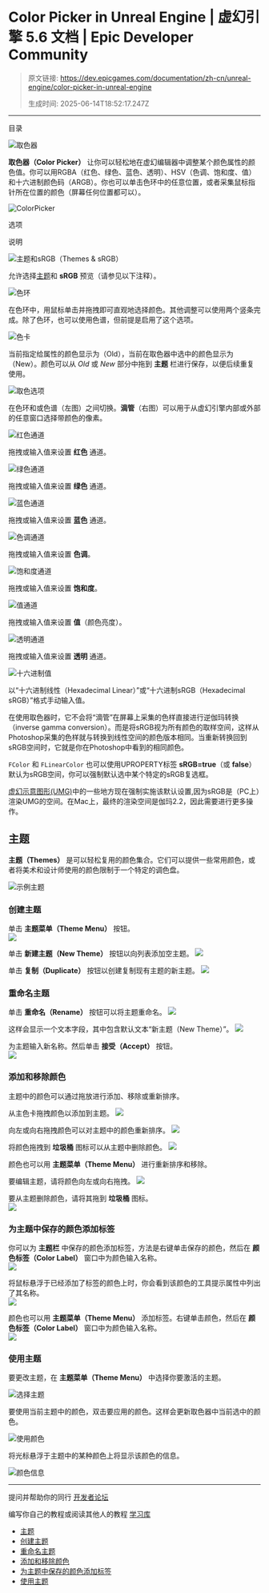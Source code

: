 # Color Picker in Unreal Engine | 虚幻引擎 5.6 文档 | Epic Developer Community

> 原文链接: https://dev.epicgames.com/documentation/zh-cn/unreal-engine/color-picker-in-unreal-engine
> 
> 生成时间: 2025-06-14T18:52:17.247Z

---

目录

![取色器](https://dev.epicgames.com/community/api/documentation/image/7aed100a-3d08-4e48-87e0-7feb3f9fd620?resizing_type=fill&width=1920&height=335)

**取色器（Color Picker）** 让你可以轻松地在虚幻编辑器中调整某个颜色属性的颜色值。你可以用RGBA（红色、绿色、蓝色、透明）、HSV（色调、饱和度、值）和十六进制颜色码（ARGB）。你也可以单击色环中的任意位置，或者采集鼠标指针所在位置的颜色（屏幕任何位置都可以）。

![ColorPicker](https://d1iv7db44yhgxn.cloudfront.net/documentation/images/0b571a45-b4c8-49c2-881c-b4e9d1b5c1ec/colorpicker.png)

选项

说明

![主题和sRGB（Themes & sRGB）](https://d1iv7db44yhgxn.cloudfront.net/documentation/images/70f56692-9860-4141-8d67-50aecc17ecdc/themesrgb.png)

允许选择[主题](/documentation/zh-cn/unreal-engine/color-picker-in-unreal-engine#%E4%B8%BB%E9%A2%98)和 **sRGB** 预览（请参见以下注释）。

![色环](https://d1iv7db44yhgxn.cloudfront.net/documentation/images/3c1bec4e-5372-49f1-8d77-0353564ad7d0/colorwheel.png)

在色环中，用鼠标单击并拖拽即可直观地选择颜色。其他调整可以使用两个竖条完成。除了色环，也可以使用色谱，但前提是启用了这个选项。

![色卡](https://d1iv7db44yhgxn.cloudfront.net/documentation/images/b3675450-9043-4b04-9454-7c3c7e3cd285/colorswatches.png)

当前指定给属性的颜色显示为（Old），当前在取色器中选中的颜色显示为（New）。颜色可以从 *Old* 或 *New* 部分中拖到 **主题** 栏进行保存，以便后续重复使用。

![取色选项](https://d1iv7db44yhgxn.cloudfront.net/documentation/images/9ef44495-1164-424e-896e-470442a1a9b0/coloroptions.png)

在色环和或色谱（左图）之间切换。**滴管**（右图）可以用于从虚幻引擎内部或外部的任意窗口选择带颜色的像素。

![红色通道](https://d1iv7db44yhgxn.cloudfront.net/documentation/images/e8b5be52-60d9-4c82-8e2b-5439a462971a/redchannel.png)

拖拽或输入值来设置 **红色** 通道。

![绿色通道](https://d1iv7db44yhgxn.cloudfront.net/documentation/images/0fff6c27-63ee-468d-9bc6-ef14fc963348/greenchannel.png)

拖拽或输入值来设置 **绿色** 通道。

![蓝色通道](https://d1iv7db44yhgxn.cloudfront.net/documentation/images/348f2306-609f-4a1f-bf7c-c36a95714639/bluechannel.png)

拖拽或输入值来设置 **蓝色** 通道。

![色调通道](https://d1iv7db44yhgxn.cloudfront.net/documentation/images/190c05cf-cfd9-45e1-bdb5-4469d3766b4d/huechannel.png)

拖拽或输入值来设置 **色调**。

![饱和度通道](https://d1iv7db44yhgxn.cloudfront.net/documentation/images/f8bd30dc-f108-41c0-91e3-74b8c1eac657/saturationchannel.png)

拖拽或输入值来设置 **饱和度**。

![值通道](https://d1iv7db44yhgxn.cloudfront.net/documentation/images/436d95f1-113c-48a0-bedf-c64e3db426fe/valuechannel.png)

拖拽或输入值来设置 **值**（颜色亮度）。

![透明通道](https://d1iv7db44yhgxn.cloudfront.net/documentation/images/d72813d8-007e-45fd-92b7-a328cc432fba/alphachannel.png)

拖拽或输入值来设置 **透明** 通道。

![十六进制值](https://d1iv7db44yhgxn.cloudfront.net/documentation/images/af82487a-335d-47f5-8f6a-3d8e3ab593b5/hexvalues.png)

以“十六进制线性（Hexadecimal Linear）”或“十六进制sRGB（Hexadecimal sRGB）”格式手动输入值。

在使用取色器时，它不会将“滴管”在屏幕上采集的色样直接进行逆伽玛转换（inverse gamma conversion）。而是将sRGB视为所有颜色的取样空间，这样从Photoshop采集的色样就与转换到线性空间的颜色版本相同。当重新转换回到sRGB空间时，它就是你在Photoshop中看到的相同颜色。

`FColor` 和 `FLinearColor` 也可以使用UPROPERTY标签 **sRGB=true**（或 **false**）默认为sRGB空间，你可以强制默认选中某个特定的sRGB复选框。

[虚幻示意图形(UMG)](/documentation/zh-cn/unreal-engine/creating-user-interfaces-with-umg-and-slate-in-unreal-engine)中的一些地方现在强制实施该默认设置,因为sRGB是（PC上）渲染UMG的空间。在Mac上，最终的渲染空间是伽玛2.2，因此需要进行更多操作。

## 主题

**主题（Themes）** 是可以轻松复用的颜色集合。它们可以提供一些常用颜色，或者将美术和设计师使用的颜色限制于一个特定的调色盘。

![示例主题](https://d1iv7db44yhgxn.cloudfront.net/documentation/images/242ea3ea-d332-4cfe-8ca0-b3da182046c1/theme_spring.png)

### 创建主题

单击 **主题菜单（Theme Menu）** 按钮。  
![](https://d1iv7db44yhgxn.cloudfront.net/documentation/images/6987a427-3242-4146-9510-795763291f64/thememenubutton.png)

单击 **新建主题（New Theme）** 按钮以向列表添加空主题。 ![](https://d1iv7db44yhgxn.cloudfront.net/documentation/images/3ed4eb1a-4efa-4490-9a28-1bf4b3683bda/newtheme_2.png)

单击 **复制（Duplicate）** 按钮以创建复制现有主题的新主题。 ![](https://d1iv7db44yhgxn.cloudfront.net/documentation/images/c0840eeb-1d5c-4342-944d-fb242853ce10/theme_duplicate.png)

### 重命名主题

单击 **重命名（Rename）** 按钮可以将主题重命名。 ![](https://d1iv7db44yhgxn.cloudfront.net/documentation/images/699f5e06-d8b5-444b-979a-fc2f36c4da7f/theme_rename.png)

这样会显示一个文本字段，其中包含默认文本“新主题（New Theme）”。 ![](https://d1iv7db44yhgxn.cloudfront.net/documentation/images/1b6fe225-ac37-4b0c-afb4-8aa4e44f1204/theme_rename_editbox.png)

为主题输入新名称。然后单击 **接受（Accept）** 按钮。  
![](https://d1iv7db44yhgxn.cloudfront.net/documentation/images/b7476f42-724a-419f-9e58-b5f9229b07d3/theme_rename_newname.png)

### 添加和移除颜色

主题中的颜色可以通过拖放进行添加、移除或重新排序。

从主色卡拖拽颜色以添加到主题。 ![](https://d1iv7db44yhgxn.cloudfront.net/documentation/images/e3ce625a-56a1-40e6-ab25-488ef53204e6/theme_add_color.png)

向左或向右拖拽颜色可以对主题中的颜色重新排序。 ![](https://d1iv7db44yhgxn.cloudfront.net/documentation/images/68ae62d3-d551-4007-b1a6-df531fbb9276/theme_edit.png)

将颜色拖拽到 **垃圾桶** 图标可以从主题中删除颜色。 ![](https://d1iv7db44yhgxn.cloudfront.net/documentation/images/5760b6ef-a3d2-40e2-bd1a-b04654e3d433/theme_edit_color_delete.png)

颜色也可以用 **主题菜单（Theme Menu）** 进行重新排序和移除。

要编辑主题，请将颜色向左或向右拖拽。 ![](https://d1iv7db44yhgxn.cloudfront.net/documentation/images/98c4c381-a72d-4d9e-835f-087c55cd3855/theme_menu_edit.png)

要从主题删除颜色，请将其拖到 **垃圾桶** 图标。  
![](https://d1iv7db44yhgxn.cloudfront.net/documentation/images/6736fea6-0005-4a7b-b21e-2639b30bbf11/theme_menu_delete.png)

### 为主题中保存的颜色添加标签

你可以为 **主题栏** 中保存的颜色添加标签，方法是右键单击保存的颜色，然后在 **颜色标签（Color Label）** 窗口中为颜色输入名称。  
![](https://d1iv7db44yhgxn.cloudfront.net/documentation/images/bedb76c8-3018-4694-b961-ea2e7d8fadb5/colorlabel-2.png)

将鼠标悬浮于已经添加了标签的颜色上时，你会看到该颜色的工具提示属性中列出了其名称。  
![](https://d1iv7db44yhgxn.cloudfront.net/documentation/images/543a8d30-9464-4179-859e-2cb667ba4ae3/colorlabel-3.png)

颜色也可以用 **主题菜单（Theme Menu）** 添加标签。右键单击颜色，然后在 **颜色标签（Color Label）** 窗口中为颜色输入名称。  
![](https://d1iv7db44yhgxn.cloudfront.net/documentation/images/87630f8c-7830-42f5-bc23-a54a5092c28c/colorlabel-4.png)

### 使用主题

要更改主题，在 **主题菜单（Theme Menu）** 中选择你要激活的主题。

![选择主题](https://d1iv7db44yhgxn.cloudfront.net/documentation/images/9b1347f1-bc80-40aa-8e3d-c28e4710e67e/theme_select.png)

要使用当前主题中的颜色，双击要应用的颜色。这样会更新取色器中当前选中的颜色。

![使用颜色](https://d1iv7db44yhgxn.cloudfront.net/documentation/images/45fd293d-dbb1-4c52-948c-73b62813d645/theme_use_color.png)

将光标悬浮于主题中的某种颜色上将显示该颜色的信息。

![颜色信息](https://d1iv7db44yhgxn.cloudfront.net/documentation/images/5518b8d8-ea33-457c-a48e-306b86e18f70/theme_color_info.png)

* * *

提问并帮助你的同行 [开发者论坛](https://forums.unrealengine.com/categories?tag=unreal-engine)

编写你自己的教程或阅读其他人的教程 [学习库](https://dev.epicgames.com/community/unreal-engine/learning)

-   [主题](/documentation/zh-cn/unreal-engine/color-picker-in-unreal-engine#%E4%B8%BB%E9%A2%98)
-   [创建主题](/documentation/zh-cn/unreal-engine/color-picker-in-unreal-engine#%E5%88%9B%E5%BB%BA%E4%B8%BB%E9%A2%98)
-   [重命名主题](/documentation/zh-cn/unreal-engine/color-picker-in-unreal-engine#%E9%87%8D%E5%91%BD%E5%90%8D%E4%B8%BB%E9%A2%98)
-   [添加和移除颜色](/documentation/zh-cn/unreal-engine/color-picker-in-unreal-engine#%E6%B7%BB%E5%8A%A0%E5%92%8C%E7%A7%BB%E9%99%A4%E9%A2%9C%E8%89%B2)
-   [为主题中保存的颜色添加标签](/documentation/zh-cn/unreal-engine/color-picker-in-unreal-engine#%E4%B8%BA%E4%B8%BB%E9%A2%98%E4%B8%AD%E4%BF%9D%E5%AD%98%E7%9A%84%E9%A2%9C%E8%89%B2%E6%B7%BB%E5%8A%A0%E6%A0%87%E7%AD%BE)
-   [使用主题](/documentation/zh-cn/unreal-engine/color-picker-in-unreal-engine#%E4%BD%BF%E7%94%A8%E4%B8%BB%E9%A2%98)